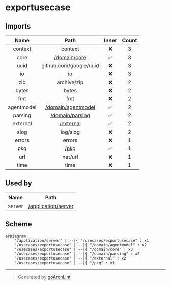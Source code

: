 # exportusecase

## Imports

|    Name    |                     Path                      | Inner | Count |
|:----------:|:---------------------------------------------:|:-----:|:-----:|
|  context   |                    context                    |  ❌   |   3   |
|    core    |       [/domain/core](../domain/core.md)       |  ✅   |   3   |
|    uuid    |            github.com/google/uuid             |  ❌   |   3   |
|     io     |                      io                       |  ❌   |   3   |
|    zip     |                  archive/zip                  |  ❌   |   2   |
|   bytes    |                     bytes                     |  ❌   |   2   |
|    fmt     |                      fmt                      |  ❌   |   2   |
| agentmodel | [/domain/agentmodel](../domain/agentmodel.md) |  ✅   |   2   |
|  parsing   |    [/domain/parsing](../domain/parsing.md)    |  ✅   |   2   |
|  external  |          [/external](../external.md)          |  ✅   |   2   |
|    slog    |                   log/slog                    |  ❌   |   2   |
|   errors   |                    errors                     |  ❌   |   1   |
|    pkg     |               [/pkg](../pkg.md)               |  ✅   |   1   |
|    url     |                    net/url                    |  ❌   |   1   |
|    time    |                     time                      |  ❌   |   1   |

## Used by

|  Name  |                      Path                       |
|:------:|:-----------------------------------------------:|
| server | [/application/server](../application/server.md) |

## Scheme

```mermaid
erDiagram
    "/application/server" ||--|{ "/usecases/exportusecase" : x1
    "/usecases/exportusecase" ||--|{ "/domain/agentmodel" : x2
    "/usecases/exportusecase" ||--|{ "/domain/core" : x3
    "/usecases/exportusecase" ||--|{ "/domain/parsing" : x2
    "/usecases/exportusecase" ||--|{ "/external" : x2
    "/usecases/exportusecase" ||--|{ "/pkg" : x1
```

---

> Generated by [goArchLint](https://github.com/gbh007/goarchlint)
